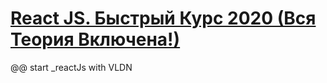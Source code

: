 # [React JS. Быстрый Курс 2020 (Вся Теория Включена!)](https://www.youtube.com/watch?v=xJZa2_aldDs&t=1397s&ab_channel=%D0%92%D0%BB%D0%B0%D0%B4%D0%B8%D0%BB%D0%B5%D0%BD%D0%9C%D0%B8%D0%BD%D0%B8%D0%BD)

@@ start _reactJs with VLDN